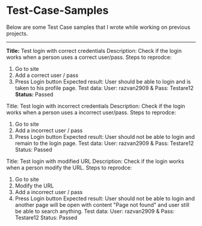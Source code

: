 # Test-Case-Samples

Below are some Test Case samples that I wrote while working on previous projects.

------

**Title:**
Test login with correct credentials
Description:
Check if the login works when a person uses a correct user/pass.
Steps to reprodce:
1. Go to site
2. Add a correct user / pass
3. Press Login button
Expected result:
User should be able to login and is taken to his profile page.
Test data:
User: razvan2909 & Pass: Testare12
**Status:**
Passed

Title:
Test login with incorrect credentials
Description:
Check if the login works when a person uses a incorrect user/pass.
Steps to reprodce:
1. Go to site
2. Add a incorrect user / pass
3. Press Login button
Expected result:
User should not be able to login and remain to the login page.
Test data:
User: razvan2909 & Pass: Testare12
Status:
Passed

Title:
Test login with modified URL
Description:
Check if the login works when a person modify the URL.
Steps to reprodce:
1. Go to site
2. Modify the URL 
2. Add a incorrect user / pass
3. Press Login button
Expected result:
User should not be able to login and another page will be open with content "Page not found" and user still be able to search anything.
Test data:
User: razvan2909 & Pass: Testare12
Status:
Passed
